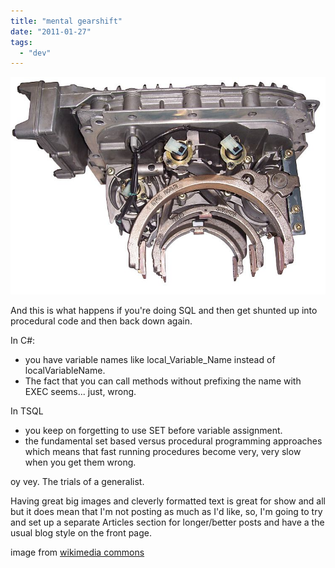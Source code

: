 ```yaml
---
title: "mental gearshift"
date: "2011-01-27"
tags: 
  - "dev"
---
```


[![](images/shift_gear_change_unit_web.jpg "shift_gear_change_unit_web")](http://spurious-logic.net/mental-gearshift)

And this is what happens if you're doing SQL and then get shunted up into procedural code and then back down again.

In C#:

- you have variable names like local\_Variable\_Name instead of localVariableName.
- The fact that you can call methods without prefixing the name with EXEC seems... just, wrong.

In TSQL

- you keep on forgetting to use SET before variable assignment.
- the fundamental set based versus procedural programming approaches which means that fast running procedures become very, very slow when you get them wrong.

oy vey. The trials of a generalist.

<meta> Having great big images and cleverly formatted text is great for show and all but it does mean that I'm not posting as much as I'd like, so, I'm going to try and set up a separate Articles section for longer/better posts and have a the usual blog style on the front page. </meta>

image from [wikimedia commons](http://commons.wikimedia.org/wiki/File:I_shift_gear_change_unit.jpg?uselang=en-gb)
